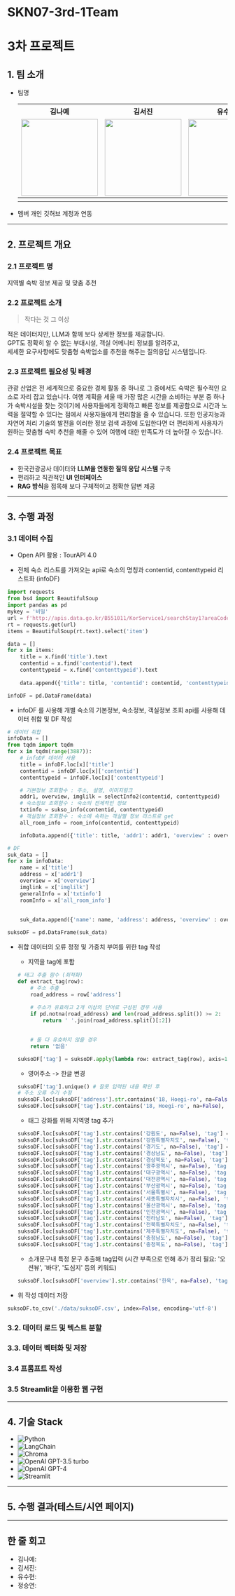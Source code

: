 # SKN07-3rd-1Team

# 3차 프로젝트

## 1. 팀 소개
- 팀명
  <table>
  <tr>
    <th>김나예</th>
    <th>김서진</th>
    <th>유수현</th>
    <th>정승연</th>
   
  </tr>
  <tr>
    <td><img src="" width="175" height="175"></td>
    <td><img src= "" width="175" height="175"></td>
    <td><img src="" width="175" height="175"></td>
    <td><img src="" width="175" height="175"></td>
  </tr>
  <tr>
    <th></th>
    <th></th>
    <th></th>
    <th></th>
  </tr>
  </table>

- 멤버 개인 깃허브 계정과 연동

---
 
## 2. 프로젝트 개요

### 2.1 프로젝트 명

지역별 숙박 정보 제공 및 맞춤 추천

### 2.2 프로젝트 소개

> 작다는 것 그 이상

적은 데이터지만, LLM과 함께 보다 상세한 정보를 제공합니다.<br>
GPT도 정확히 알 수 없는 부대시설, 객실 어메니티 정보를 알려주고,<br>
세세한 요구사항에도 맞춤형 숙박업소를 추천을 해주는 질의응답 시스템입니다.


### 2.3 프로젝트 필요성 및 배경
  
관광 산업은 전 세계적으로 중요한 경제 활동 중 하나로 그 중에서도 숙박은 필수적인 요소로 자리 잡고 있습니다. 여행 계획을 세울 때 가장 많은 시간을 소비하는 부분 중 하나가 숙박시설을 찾는 것이기에 사용자들에게 정확하고 빠른 정보를 제공함으로 시간과 노력을 절약할 수 있다는 점에서 사용자들에게 편리함을 줄 수 있습니다. 또한 인공지능과 자연어 처리 기술의 발전을 이러한 정보 검색 과정에 도입한다면 더 편리하게 사용자가 원하는 맞춤형 숙박 추천을 해줄 수 있어 여행에 대한 만족도가 더 높아질 수 있습니다.

  
### 2.4 프로젝트 목표

- 한국관광공사 데이터와 **LLM을 연동한 질의 응답 시스템** 구축
- 편리하고 직관적인 **UI 인터페이스**
- **RAG 방식**을 접목해 보다 구체적이고 정확한 답변 제공

---
## 3. 수행 과정

### 3.1 데이터 수집
- Open API 활용 : TourAPI 4.0 

- 전체 숙소 리스트를 가져오는 api로 숙소의 명칭과 contentid, contenttypeid 리스트화 (infoDF)
``` python
import requests
from bs4 import BeautifulSoup
import pandas as pd
mykey = '비밀'
url = f'http://apis.data.go.kr/B551011/KorService1/searchStay1?areaCode=&sigunguCode=&ServiceKey={mykey}&listYN=Y&MobileOS=ETC&MobileApp=AppTest&arrange=A&numOfRows=3900&pageNo=1'
rt = requests.get(url)
items = BeautifulSoup(rt.text).select('item')

data = []
for x in items:
    title = x.find('title').text
    contentid = x.find('contentid').text
    contenttypeid = x.find('contenttypeid').text
    
    data.append({'title': title, 'contentid': contentid, 'contenttypeid' : contenttypeid})

infoDF = pd.DataFrame(data)
``` 
- infoDF 를 사용해 개별 숙소의 기본정보, 숙소정보, 객실정보 조회 api를 사용해 데이터 취합 및 DF 작성
``` python
# 데이터 취합
infoData = []
from tqdm import tqdm
for x in tqdm(range(3887)):
    # infoDF 데이터 사용
    title = infoDF.loc[x]['title']
    contentid = infoDF.loc[x]['contentid']
    contenttypeid = infoDF.loc[x]['contenttypeid']

    # 기본정보 조회함수 : 주소, 설명, 이미지링크
    addr1, overview, imglilk = selectInfo2(contentid, contenttypeid)
    # 숙소정보 조회함수 : 숙소의 전제적인 정보
    txtinfo = sukso_info(contentid, contenttypeid)
    # 객실정보 조회함수 : 숙소에 속하는 객실별 정보 리스트로 get
    all_room_info = room_info(contentid, contenttypeid)

    infoData.append({'title': title, 'addr1': addr1, 'overview' : overview, 'imglilk' : imglilk, 'txtinfo' : txtinfo, 'all_room_info' : all_room_info})

# DF 
suk_data = []
for x in infoData:
    name = x['title']
    address = x['addr1']
    overview = x['overview']
    imglink = x['imglilk']
    generalInfo = x['txtinfo']
    roomInfo = x['all_room_info']
    
    
    suk_data.append({'name': name, 'address': address, 'overview' : overview, 'imglink' : imglink, 'generalInfo' : generalInfo, 'roomInfo' : roomInfo})

suksoDF = pd.DataFrame(suk_data)

``` 

- 취합 데이터의 오류 정정 및 가중치 부여를 위한 tag 작성 
  - 지역을 tag에 포함
  ``` python
  # 태그 추출 함수 (최적화)
  def extract_tag(row):
      # 주소 추출
      road_address = row['address']
      
      # 주소가 유효하고 2개 이상의 단어로 구성된 경우 사용
      if pd.notna(road_address) and len(road_address.split()) >= 2:
          return ' '.join(road_address.split()[:2])

      
      # 둘 다 유효하지 않을 경우
      return '없음'

  suksoDF['tag'] = suksoDF.apply(lambda row: extract_tag(row), axis=1)

  ```

  - 영어주소 -> 한글 변경 
  ``` python
  suksoDF['tag'].unique() # 잘못 입력된 내용 확인 후 
  # 주소 오류 수기 수정
  suksoDF.loc[suksoDF['address'].str.contains('18, Hoegi-ro', na=False), 'address'] = '서울특별시 동대문구 회기로 29길 18'
  suksoDF.loc[suksoDF['tag'].str.contains('18, Hoegi-ro', na=False), 'tag'] = '서울특별시 동대문구'

  ```

  - 태그 강화를 위해 지역명 tag 추가 
  ``` python
  suksoDF.loc[suksoDF['tag'].str.contains('강원도', na=False), 'tag'] = suksoDF['tag'] + ' 강원특별자치도'
  suksoDF.loc[suksoDF['tag'].str.contains('강원특별자치도', na=False), 'tag'] = suksoDF['tag'] + ' 강원도'
  suksoDF.loc[suksoDF['tag'].str.contains('경기도', na=False), 'tag'] = suksoDF['tag'] + ' 경기'
  suksoDF.loc[suksoDF['tag'].str.contains('경상남도', na=False), 'tag'] = suksoDF['tag'] + ' 경상도'
  suksoDF.loc[suksoDF['tag'].str.contains('경상북도', na=False), 'tag'] = suksoDF['tag'] + ' 경상도'
  suksoDF.loc[suksoDF['tag'].str.contains('광주광역시', na=False), 'tag'] = suksoDF['tag'] + ' 광주'
  suksoDF.loc[suksoDF['tag'].str.contains('대구광역시', na=False), 'tag'] = suksoDF['tag'] + ' 대구'
  suksoDF.loc[suksoDF['tag'].str.contains('대전광역시', na=False), 'tag'] = suksoDF['tag'] + ' 대전'
  suksoDF.loc[suksoDF['tag'].str.contains('부산광역시', na=False), 'tag'] = suksoDF['tag'] + ' 부산'
  suksoDF.loc[suksoDF['tag'].str.contains('서울특별시', na=False), 'tag'] = suksoDF['tag'] + ' 서울'
  suksoDF.loc[suksoDF['tag'].str.contains('세종특별자치시', na=False), 'tag'] = suksoDF['tag'] + ' 세종'
  suksoDF.loc[suksoDF['tag'].str.contains('울산광역시', na=False), 'tag'] = suksoDF['tag'] + ' 울산'
  suksoDF.loc[suksoDF['tag'].str.contains('인천광역시', na=False), 'tag'] = suksoDF['tag'] + ' 인천'
  suksoDF.loc[suksoDF['tag'].str.contains('전라남도', na=False), 'tag'] = suksoDF['tag'] + ' 전라도'
  suksoDF.loc[suksoDF['tag'].str.contains('전북특별자치도', na=False), 'tag'] = suksoDF['tag'] + ' 전라북도 전라도'
  suksoDF.loc[suksoDF['tag'].str.contains('제주특별자치도', na=False), 'tag'] = suksoDF['tag'] + ' 제주도 제주'
  suksoDF.loc[suksoDF['tag'].str.contains('충청남도', na=False), 'tag'] = suksoDF['tag'] + ' 충청도'
  suksoDF.loc[suksoDF['tag'].str.contains('충청북도', na=False), 'tag'] = suksoDF['tag'] + ' 충청도'

  ```

  - 소개문구내 특정 문구 추출해 tag입력 (시간 부족으로 인해 추가 정리 필요: '오션뷰', '바다', '도심지' 등의 키워드)
  ``` python
  suksoDF.loc[suksoDF['overview'].str.contains('한옥', na=False), 'tag'] = suksoDF['tag'] + ' 한옥'

  ```
- 위 작성 데이터 저장 
``` python
suksoDF.to_csv('./data/suksoDF.csv', index=False, encoding='utf-8')
```

### 3.2. 데이터 로드 및 텍스트 분할

### 3.3. 데이터 벡터화 및 저장

### 3.4 프롬프트 작성

### 3.5 Streamlit을 이용한 웹 구현 

---
## 4. 기술 Stack
 - ![Python](https://img.shields.io/badge/Python-3.12-blue?logo=python&logoColor=white)
 - ![LangChain](https://img.shields.io/badge/LangChain-0.3.7-orange)
 - ![Chroma](https://img.shields.io/badge/Chroma-Vector%20DB-0091FF?style=flat&logo=pinecone&logoColor=white)
 - ![OpenAI GPT-3.5 turbo](https://img.shields.io/badge/OpenAI-GPT--3.5--turbo-blueviolet?logo=openai&logoColor=white)
 - ![OpenAI GPT-4](https://img.shields.io/badge/OpenAI-GPT--4-blueviolet?logo=openai&logoColor=white)
 - ![Streamlit](https://img.shields.io/badge/Streamlit-1.39.0-red?logo=streamlit&logoColor=white)

---
## 5. 수행 결과(테스트/시연 페이지)

--- 
## 한 줄 회고
- 김나예:
- 김서진:
- 유수현:
- 정승연:

